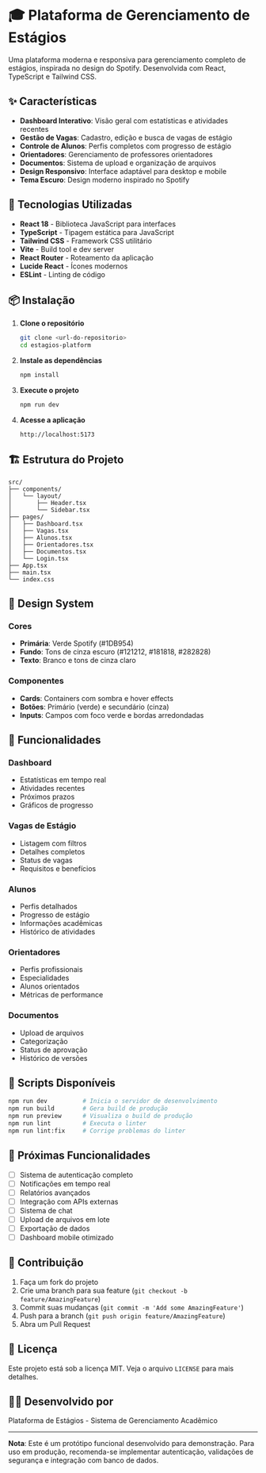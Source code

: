 # 🎓 Plataforma de Gerenciamento de Estágios

Uma plataforma moderna e responsiva para gerenciamento completo de estágios, inspirada no design do Spotify. Desenvolvida com React, TypeScript e Tailwind CSS.

## ✨ Características

- **Dashboard Interativo**: Visão geral com estatísticas e atividades recentes
- **Gestão de Vagas**: Cadastro, edição e busca de vagas de estágio
- **Controle de Alunos**: Perfis completos com progresso de estágio
- **Orientadores**: Gerenciamento de professores orientadores
- **Documentos**: Sistema de upload e organização de arquivos
- **Design Responsivo**: Interface adaptável para desktop e mobile
- **Tema Escuro**: Design moderno inspirado no Spotify

## 🚀 Tecnologias Utilizadas

- **React 18** - Biblioteca JavaScript para interfaces
- **TypeScript** - Tipagem estática para JavaScript
- **Tailwind CSS** - Framework CSS utilitário
- **Vite** - Build tool e dev server
- **React Router** - Roteamento da aplicação
- **Lucide React** - Ícones modernos
- **ESLint** - Linting de código

## 📦 Instalação

1. **Clone o repositório**
   ```bash
   git clone <url-do-repositorio>
   cd estagios-platform
   ```

2. **Instale as dependências**
   ```bash
   npm install
   ```

3. **Execute o projeto**
   ```bash
   npm run dev
   ```

4. **Acesse a aplicação**
   ```
   http://localhost:5173
   ```

## 🏗️ Estrutura do Projeto

```
src/
├── components/
│   └── layout/
│       ├── Header.tsx
│       └── Sidebar.tsx
├── pages/
│   ├── Dashboard.tsx
│   ├── Vagas.tsx
│   ├── Alunos.tsx
│   ├── Orientadores.tsx
│   ├── Documentos.tsx
│   └── Login.tsx
├── App.tsx
├── main.tsx
└── index.css
```

## 🎨 Design System

### Cores
- **Primária**: Verde Spotify (#1DB954)
- **Fundo**: Tons de cinza escuro (#121212, #181818, #282828)
- **Texto**: Branco e tons de cinza claro

### Componentes
- **Cards**: Containers com sombra e hover effects
- **Botões**: Primário (verde) e secundário (cinza)
- **Inputs**: Campos com foco verde e bordas arredondadas

## 📱 Funcionalidades

### Dashboard
- Estatísticas em tempo real
- Atividades recentes
- Próximos prazos
- Gráficos de progresso

### Vagas de Estágio
- Listagem com filtros
- Detalhes completos
- Status de vagas
- Requisitos e benefícios

### Alunos
- Perfis detalhados
- Progresso de estágio
- Informações acadêmicas
- Histórico de atividades

### Orientadores
- Perfis profissionais
- Especialidades
- Alunos orientados
- Métricas de performance

### Documentos
- Upload de arquivos
- Categorização
- Status de aprovação
- Histórico de versões

## 🔧 Scripts Disponíveis

```bash
npm run dev          # Inicia o servidor de desenvolvimento
npm run build        # Gera build de produção
npm run preview      # Visualiza o build de produção
npm run lint         # Executa o linter
npm run lint:fix     # Corrige problemas do linter
```

## 🎯 Próximas Funcionalidades

- [ ] Sistema de autenticação completo
- [ ] Notificações em tempo real
- [ ] Relatórios avançados
- [ ] Integração com APIs externas
- [ ] Sistema de chat
- [ ] Upload de arquivos em lote
- [ ] Exportação de dados
- [ ] Dashboard mobile otimizado

## 🤝 Contribuição

1. Faça um fork do projeto
2. Crie uma branch para sua feature (`git checkout -b feature/AmazingFeature`)
3. Commit suas mudanças (`git commit -m 'Add some AmazingFeature'`)
4. Push para a branch (`git push origin feature/AmazingFeature`)
5. Abra um Pull Request

## 📄 Licença

Este projeto está sob a licença MIT. Veja o arquivo `LICENSE` para mais detalhes.

## 👨‍💻 Desenvolvido por

Plataforma de Estágios - Sistema de Gerenciamento Acadêmico

---

**Nota**: Este é um protótipo funcional desenvolvido para demonstração. Para uso em produção, recomenda-se implementar autenticação, validações de segurança e integração com banco de dados. 